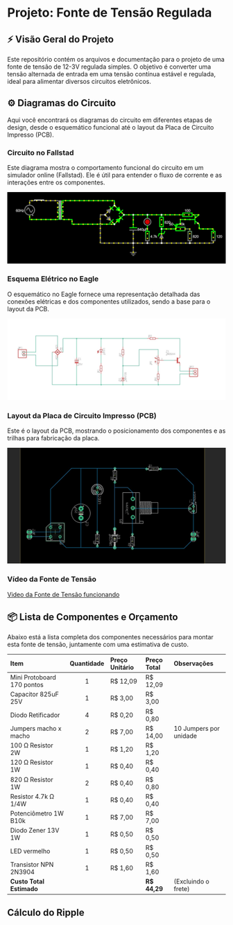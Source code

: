 # Projeto: Fonte de Tensão Regulada

## ⚡ Visão Geral do Projeto

Este repositório contém os arquivos e documentação para o projeto de uma fonte de tensão de 12-3V regulada simples. O objetivo é converter uma tensão alternada de entrada em uma tensão contínua estável e regulada, ideal para alimentar diversos circuitos eletrônicos.

## ⚙️ Diagramas do Circuito

Aqui você encontrará os diagramas do circuito em diferentes etapas de design, desde o esquemático funcional até o layout da Placa de Circuito Impresso (PCB).

### Circuito no Fallstad

Este diagrama mostra o comportamento funcional do circuito em um simulador online (Fallstad). Ele é útil para entender o fluxo de corrente e as interações entre os componentes.

![Circuito da Fonte de Tensão no Fallstad](ImagensFonte/Fallstad.jpeg)

### Esquema Elétrico no Eagle

O esquemático no Eagle fornece uma representação detalhada das conexões elétricas e dos componentes utilizados, sendo a base para o layout da PCB.

![Esquemático da Fonte de Tensão no Eagle](ImagensFonte/Eagle.jpeg)

### Layout da Placa de Circuito Impresso (PCB)

Este é o layout da PCB, mostrando o posicionamento dos componentes e as trilhas para fabricação da placa.

![Layout da PCB da Fonte de Tensão](ImagensFonte/PCB.jpeg)

### Vídeo da Fonte de Tensão

[Video da Fonte de Tensão funcionando](https://youtu.be/LDXVzCEuelQ?si=XmItyJ-IMSdFvqdl)

## 📦 Lista de Componentes e Orçamento

Abaixo está a lista completa dos componentes necessários para montar esta fonte de tensão, juntamente com uma estimativa de custo.

| Item | Quantidade | Preço Unitário | Preço Total | Observações |
| :---------------------------------- | :--------: | :------------- | :---------- | :-------------------------- |
| Mini Protoboard 170 pontos | 1 | R$ 12,09 | R$ 12,09 | |
| Capacitor 825uF 25V | 1 | R$ 3,00 | R$ 3,00 | |
| Diodo Retificador | 4 | R$ 0,20 | R$ 0,80 | |
| Jumpers macho x macho | 2 | R$ 7,00 | R$ 14,00 | 10 Jumpers por unidade |
| 100 Ω Resistor 2W | 1 | R$ 1,20 | R$ 1,20 | |
| 120 Ω Resistor 1W | 1 | R$ 0,40 | R$ 0,40 | |
| 820 Ω Resistor 1W | 2 | R$ 0,40 | R$ 0,80 | |
| Resistor 4.7k Ω 1/4W | 1 | R$ 0,40 | R$ 0,40 | |
| Potenciômetro 1W B10k | 1 | R$ 7,00 | R$ 7,00 | |
| Diodo Zener 13V 1W | 1 | R$ 0,50 | R$ 0,50 | |
| LED vermelho | 1 | R$ 0,50 | R$ 0,50 | |
| Transistor NPN 2N3904 | 1 | R$ 1,60 | R$ 1,60 | |
| **Custo Total Estimado** | | | **R$ 44,29** | (Excluindo o frete) |

## Cálculo do Ripple




